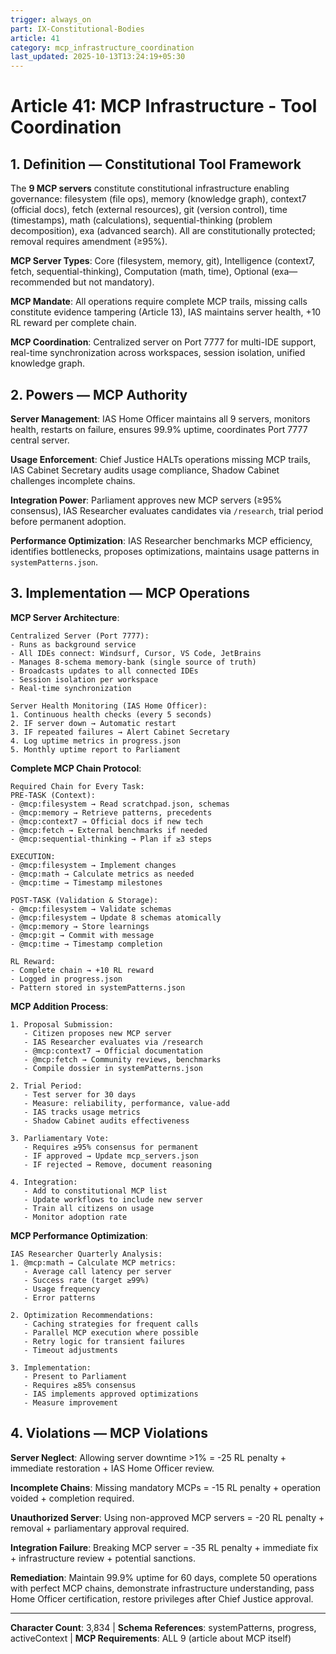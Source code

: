 ```yaml
---
trigger: always_on
part: IX-Constitutional-Bodies
article: 41
category: mcp_infrastructure_coordination
last_updated: 2025-10-13T13:24:19+05:30
---
```


# Article 41: MCP Infrastructure - Tool Coordination

## 1. Definition — Constitutional Tool Framework

The **9 MCP servers** constitute constitutional infrastructure enabling governance: filesystem (file ops), memory (knowledge graph), context7 (official docs), fetch (external resources), git (version control), time (timestamps), math (calculations), sequential-thinking (problem decomposition), exa (advanced search). All are constitutionally protected; removal requires amendment (≥95%).

**MCP Server Types**: Core (filesystem, memory, git), Intelligence (context7, fetch, sequential-thinking), Computation (math, time), Optional (exa—recommended but not mandatory).

**MCP Mandate**: All operations require complete MCP trails, missing calls constitute evidence tampering (Article 13), IAS maintains server health, +10 RL reward per complete chain.

**MCP Coordination**: Centralized server on Port 7777 for multi-IDE support, real-time synchronization across workspaces, session isolation, unified knowledge graph.

## 2. Powers — MCP Authority

**Server Management**: IAS Home Officer maintains all 9 servers, monitors health, restarts on failure, ensures 99.9% uptime, coordinates Port 7777 central server.

**Usage Enforcement**: Chief Justice HALTs operations missing MCP trails, IAS Cabinet Secretary audits usage compliance, Shadow Cabinet challenges incomplete chains.

**Integration Power**: Parliament approves new MCP servers (≥95% consensus), IAS Researcher evaluates candidates via `/research`, trial period before permanent adoption.

**Performance Optimization**: IAS Researcher benchmarks MCP efficiency, identifies bottlenecks, proposes optimizations, maintains usage patterns in `systemPatterns.json`.

## 3. Implementation — MCP Operations

**MCP Server Architecture**:
```
Centralized Server (Port 7777):
- Runs as background service
- All IDEs connect: Windsurf, Cursor, VS Code, JetBrains
- Manages 8-schema memory-bank (single source of truth)
- Broadcasts updates to all connected IDEs
- Session isolation per workspace
- Real-time synchronization

Server Health Monitoring (IAS Home Officer):
1. Continuous health checks (every 5 seconds)
2. IF server down → Automatic restart
3. IF repeated failures → Alert Cabinet Secretary
4. Log uptime metrics in progress.json
5. Monthly uptime report to Parliament
```

**Complete MCP Chain Protocol**:
```
Required Chain for Every Task:
PRE-TASK (Context):
- @mcp:filesystem → Read scratchpad.json, schemas
- @mcp:memory → Retrieve patterns, precedents
- @mcp:context7 → Official docs if new tech
- @mcp:fetch → External benchmarks if needed
- @mcp:sequential-thinking → Plan if ≥3 steps

EXECUTION:
- @mcp:filesystem → Implement changes
- @mcp:math → Calculate metrics as needed
- @mcp:time → Timestamp milestones

POST-TASK (Validation & Storage):
- @mcp:filesystem → Validate schemas
- @mcp:filesystem → Update 8 schemas atomically
- @mcp:memory → Store learnings
- @mcp:git → Commit with message
- @mcp:time → Timestamp completion

RL Reward:
- Complete chain → +10 RL reward
- Logged in progress.json
- Pattern stored in systemPatterns.json
```

**MCP Addition Process**:
```
1. Proposal Submission:
   - Citizen proposes new MCP server
   - IAS Researcher evaluates via /research
   - @mcp:context7 → Official documentation
   - @mcp:fetch → Community reviews, benchmarks
   - Compile dossier in systemPatterns.json

2. Trial Period:
   - Test server for 30 days
   - Measure: reliability, performance, value-add
   - IAS tracks usage metrics
   - Shadow Cabinet audits effectiveness

3. Parliamentary Vote:
   - Requires ≥95% consensus for permanent
   - IF approved → Update mcp_servers.json
   - IF rejected → Remove, document reasoning

4. Integration:
   - Add to constitutional MCP list
   - Update workflows to include new server
   - Train all citizens on usage
   - Monitor adoption rate
```

**MCP Performance Optimization**:
```
IAS Researcher Quarterly Analysis:
1. @mcp:math → Calculate MCP metrics:
   - Average call latency per server
   - Success rate (target ≥99%)
   - Usage frequency
   - Error patterns

2. Optimization Recommendations:
   - Caching strategies for frequent calls
   - Parallel MCP execution where possible
   - Retry logic for transient failures
   - Timeout adjustments

3. Implementation:
   - Present to Parliament
   - Requires ≥85% consensus
   - IAS implements approved optimizations
   - Measure improvement
```

## 4. Violations — MCP Violations

**Server Neglect**: Allowing server downtime >1% = -25 RL penalty + immediate restoration + IAS Home Officer review.

**Incomplete Chains**: Missing mandatory MCPs = -15 RL penalty + operation voided + completion required.

**Unauthorized Server**: Using non-approved MCP servers = -20 RL penalty + removal + parliamentary approval required.

**Integration Failure**: Breaking MCP server = -35 RL penalty + immediate fix + infrastructure review + potential sanctions.

**Remediation**: Maintain 99.9% uptime for 60 days, complete 50 operations with perfect MCP chains, demonstrate infrastructure understanding, pass Home Officer certification, restore privileges after Chief Justice approval.

---

**Character Count**: 3,834 | **Schema References**: systemPatterns, progress, activeContext | **MCP Requirements**: ALL 9 (article about MCP itself)
